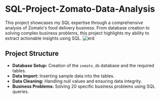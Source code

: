 # SQL-Project-Zomato-Data-Analysis
This project showcases my SQL expertise through a comprehensive analysis of Zomato's food delivery business. From database creation to solving complex business problems, this project highlights my ability to extract actionable insights using SQL.
![erd](https://github.com/user-attachments/assets/a5d293bd-86a7-4c98-9d1d-db71dd5d7542)

## Project Structure

- **Database Setup:** Creation of the `zomato_db` database and the required tables.
- **Data Import:** Inserting sample data into the tables.
- **Data Cleaning:** Handling null values and ensuring data integrity.
- **Business Problems:** Solving 20 specific business problems using SQL queries.
